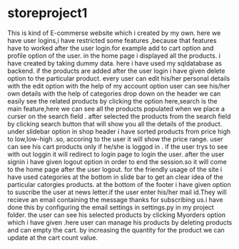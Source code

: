 # storeproject1
This is kind of E-commerse website which i created by my own. here we have user logins,i have restricted some features ,because that features have to worked after the user login.for example add to cart option and profile option of the user. in the home page i displayed all the products. i have created by taking dummy data. here i have used my sqldatabase as backend. if the products are added after the user login i have given delete option to the particular product. every user can edit his/her personal details with the edit option with the help of my account option user can see his/her own details with the help of categories drop down on the header we can easily see the related products by clicking the option here,search is the main feature,here we can see all the products populated when we place a curser on the search field . after selected the products from the search field by clicking search button that will show you all the details of the product. under slidebar option in shop header i have sorted products from price high to low,low-high .so, accoring to the user it will show the price range. user can see his cart products only if he/she is loggod in . if the user trys to see with out loggin it will redirect to login page to login the user. after the user signin i have given logout option in order to end the session.so it will come to the home page after the user logout. for the friendly usage of the site i have used categories at the bottom in slide bar to get an clear idea of the particular catorgies products. at the bottom of the footer i have given option to suscribe the user at news letter.if the user enter his/her mail id.They will recieve an email containing the message thanks for subscribing us.i have done this by configuring the email settings in settings.py in my project folder. the user can see his selected products by clicking Myorders option which i have given .here user can manage his products by deleting products and can empty the cart. by increasing the quantity for the product we can update at the cart count value.
